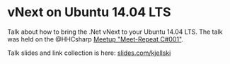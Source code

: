 # vNext on Ubuntu 14.04 LTS

Talk about how to bring the .Net vNext to your Ubuntu 14.04 LTS. The talk was held on the @HHCsharp [Meetup "Meet-Repeat C#001"](http://www.meetup.com/Hamburg-C-Net-Meetup/events/185591672/). 

Talk slides and link collection is here:
[slides.com/kjellski](https://slides.com/kjellski/asp-vnext-on-ubuntu1404lts/)